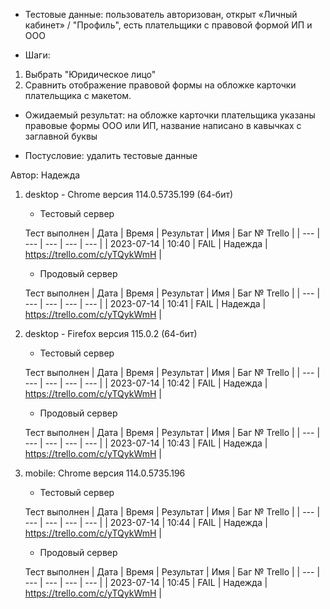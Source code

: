 * Тестовые данные: пользователь авторизован, открыт «Личный кабинет» / "Профиль", есть плательщики с правовой формой ИП и ООО

* Шаги:
1.	Выбрать "Юридическое лицо"
2.	Сравнить отображение правовой формы на обложке карточки плательщика с макетом.

* Ожидаемый результат: на обложке карточки плательщика указаны правовые формы ООО или ИП, название написано в кавычках с заглавной буквы

* Постусловие: удалить тестовые данные

Автор: Надежда

1) desktop - Chrome версия 114.0.5735.199 (64-бит)

	* Тестовый сервер 

	Тест выполнен
	| Дата | Время | Результат | Имя | Баг № Trello |
	| --- | --- | --- | --- | --- |
	| 2023-07-14 | 10:40 | FAIL | Надежда | https://trello.com/c/yTQykWmH | 

	* Продовый сервер

	Тест выполнен
	| Дата | Время | Результат | Имя | Баг № Trello |
	| --- | --- | --- | --- | --- |
	| 2023-07-14 | 10:41 | FAIL | Надежда | https://trello.com/c/yTQykWmH | 

2) desktop - Firefox версия 115.0.2 (64-бит)

	* Тестовый сервер 

	Тест выполнен
	| Дата | Время | Результат | Имя | Баг № Trello |
	| --- | --- | --- | --- | --- |
	| 2023-07-14 | 10:42 | FAIL | Надежда | https://trello.com/c/yTQykWmH | 

	* Продовый сервер 

	Тест выполнен
	| Дата | Время | Результат | Имя | Баг № Trello |
	| --- | --- | --- | --- | --- |
	| 2023-07-14 | 10:43 | FAIL | Надежда | https://trello.com/c/yTQykWmH | 

3) mobile: Chrome версия 114.0.5735.196

	* Тестовый сервер 

	Тест выполнен
	| Дата | Время | Результат | Имя | Баг № Trello |
	| --- | --- | --- | --- | --- |
	| 2023-07-14 | 10:44 | FAIL | Надежда | https://trello.com/c/yTQykWmH | 

	* Продовый сервер 

	Тест выполнен
	| Дата | Время | Результат | Имя | Баг № Trello |
	| --- | --- | --- | --- | --- |
	| 2023-07-14 | 10:45 | FAIL | Надежда | https://trello.com/c/yTQykWmH | 